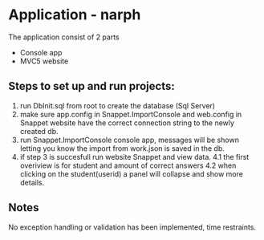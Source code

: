 # Application - narph

The application consist of 2 parts 
* Console app 
* MVC5 website

## Steps to set up and run projects:

1. run DbInit.sql from root to create the database (Sql Server)
2. make sure app.config in Snappet.ImportConsole and web.config in  Snappet website have the correct connection string to the newly created db.
3. run Snappet.ImportConsole console app, messages will be shown letting you know the import from work.json is saved in the db.
4. if step 3 is succesfull run website Snappet and view data.
    4.1 the first overiview is for student and amount of correct answers
    4.2 when clicking on the student(userid) a panel will collapse and show more details.
  
## Notes
  
No exception handling or validation has been implemented, time restraints.    

